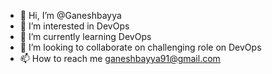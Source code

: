- 👋 Hi, I’m @Ganeshbayya
- 👀 I’m interested in DevOps
- 🌱 I’m currently learning DevOps
- 💞️ I’m looking to collaborate on challenging role on DevOps
- 📫 How to reach me ganeshbayya91@gmail.com

<!---
Ganeshbayya/Ganeshbayya is a ✨ special ✨ repository because its `README.md` (this file) appears on your GitHub profile.
You can click the Preview link to take a look at your changes.
--->
